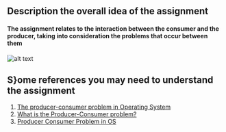 ## Description the overall idea of ​​the assignment
#### The assignment relates to the interaction between the consumer and the producer, taking into consideration the problems that occur between them


![alt text](https://lh3.googleusercontent.com/-eRXSEbLfNqM/YC3GX1V155I/AAAAAAAAmR8/4Ud_vsL-DuU_mnICpMPWbogIUiuDx55fACLcBGAsYHQ/w1200-h630-p-k-no-nu/image.png)

## S}ome references you may need to understand the assignment  
1. [The producer-consumer problem in Operating System](https://afteracademy.com/blog/the-producer-consumer-problem-in-operating-system/)
2. [What is the Producer-Consumer problem?](https://www.educative.io/answers/what-is-the-producer-consumer-problem)
3. [Producer Consumer Problem in OS](https://www.scaler.com/topics/operating-system/producer-consumer-problem-in-os/)